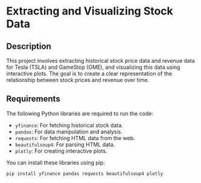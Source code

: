 # Extracting and Visualizing Stock Data

## Description

This project involves extracting historical stock price data and revenue data for Tesla (TSLA) and GameStop (GME), and visualizing this data using interactive plots. The goal is to create a clear representation of the relationship between stock prices and revenue over time.

## Requirements

The following Python libraries are required to run the code:
- `yfinance`: For fetching historical stock data.
- `pandas`: For data manipulation and analysis.
- `requests`: For fetching HTML data from the web.
- `beautifulsoup4`: For parsing HTML data.
- `plotly`: For creating interactive plots.

You can install these libraries using pip:

```bash
pip install yfinance pandas requests beautifulsoup4 plotly
